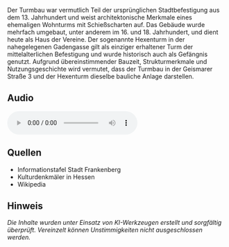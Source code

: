 Der Turmbau war vermutlich Teil der ursprünglichen Stadtbefestigung aus dem 13. Jahrhundert und weist architektonische Merkmale eines ehemaligen Wohnturms mit Schießscharten auf. Das Gebäude wurde mehrfach umgebaut, unter anderem im 16. und 18. Jahrhundert, und dient heute als Haus der Vereine. Der sogenannte Hexenturm in der nahegelegenen Gadengasse gilt als einziger erhaltener Turm der mittelalterlichen Befestigung und wurde historisch auch als Gefängnis genutzt. Aufgrund übereinstimmender Bauzeit, Strukturmerkmale und Nutzungsgeschichte wird vermutet, dass der Turmbau in der Geismarer Straße 3 und der Hexenturm dieselbe bauliche Anlage darstellen.

## Audio

<audio controls class="full-width-audio">
  <source src="locales/frankenberg/de/p21.mp3" type="audio/mpeg">
  Dein Browser unterstützt kein Audioelement.
</audio>

## Quellen

- Informationstafel Stadt Frankenberg
- Kulturdenkmäler in Hessen
- Wikipedia

## Hinweis

_Die Inhalte wurden unter Einsatz von KI-Werkzeugen erstellt und sorgfältig überprüft. Vereinzelt können Unstimmigkeiten nicht ausgeschlossen werden._
